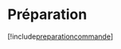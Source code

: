 # Préparation

[!include[preparationcommande](preparation.preparationcommande.autogen.md)]

























































































































